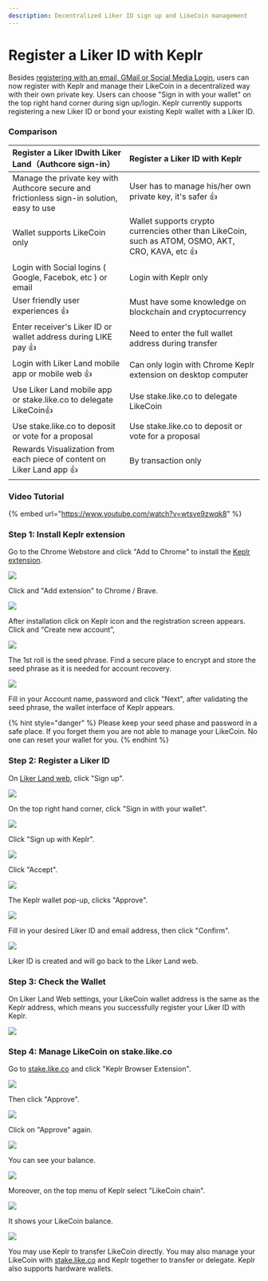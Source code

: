 ```yaml
---
description: Decentralized Liker ID sign up and LikeCoin management
---
```


# Register a Liker ID with Keplr

Besides [registering with an email, GMail or Social Media Login](register.md), users can now register with Keplr and manage their LikeCoin in a decentralized way with their own private key. Users can choose "Sign in with your wallet" on the top right hand corner during sign up/login. Keplr currently supports registering a new Liker ID or bond your existing Keplr wallet with a Liker ID.

### **Comparison**

| **Register a Liker IDwith Liker Land（Authcore sign-in）** | **Register a Liker ID with Keplr** |
| :--- | :--- |
| Manage the private key with Authcore secure and frictionless sign-in solution, easy to use | User has to manage his/her own private key, it's safer 👍  |
| Wallet supports LikeCoin only | Wallet supports crypto currencies other than LikeCoin, such as ATOM, OSMO, AKT, CRO, KAVA, etc 👍  |
| Login with Social logins \( Google, Facebok, etc \) or email | Login with Keplr only |
| User friendly user experiences 👍  | Must have some knowledge on blockchain and cryptocurrency |
| Enter receiver's Liker ID or wallet address during LIKE pay 👍  | Need to enter the full wallet address during transfer |
| Login with Liker Land mobile app or mobile web 👍  | Can only login with Chrome Keplr extension on desktop computer |
| Use Liker Land mobile app or stake.like.co to delegate LikeCoin👍  | Use stake.like.co to delegate LikeCoin |
| Use stake.like.co to deposit or vote for a proposal | Use stake.like.co to deposit or vote for a proposal |
| Rewards Visualization from each piece of content on Liker Land app 👍  | By transaction only |

### **Video Tutorial**

{% embed url="https://www.youtube.com/watch?v=wtsve9zwqk8" %}

### **Step 1: Install Keplr extension**

Go to the Chrome Webstore and click "Add to Chrome" to install the [Keplr extension](https://chrome.google.com/webstore/detail/keplr/dmkamcknogkgcdfhhbddcghachkejeap).

![](../../.gitbook/assets/keplr01.png)

Click and "Add extension" to Chrome / Brave.

![](../../.gitbook/assets/keplr02.png)

After installation click on Keplr icon and the registration screen appears. Click and “Create new account”,

![](../../.gitbook/assets/keplr03.png)

The 1st roll is the seed phrase. Find a secure place to encrypt and store the seed phrase as it is needed for account recovery.

![](../../.gitbook/assets/keplr04.png)

Fill in your Account name, password and click "Next", after validating the seed phrase, the wallet interface of Keplr appears.

{% hint style="danger" %}
Please keep your seed phase and password in a safe place. If you forget them you are not able to manage your LikeCoin. No one can reset your wallet for you.
{% endhint %}

### Step 2: Register a Liker ID

On [Liker Land web](https://liker.land/), click "Sign up".

![](../../.gitbook/assets/keplr-liker-id-00-en.png)

On the top right hand corner, click "Sign in with your wallet".

![](../../.gitbook/assets/keplr-liker-id-01-en.png)

Click "Sign up with Keplr".

![](../../.gitbook/assets/keplr-liker-id-02-en.png)

Click "Accept".

![](../../.gitbook/assets/keplr-liker-id-03.png)

The Keplr wallet pop-up, clicks "Approve".

![](../../.gitbook/assets/keplr-liker-id-04.png)

Fill in your desired Liker ID and email address, then click "Confirm".

![](../../.gitbook/assets/keplr-liker-id-05.png)

Liker ID is created and will go back to the Liker Land web.

### Step 3: Check the Wallet

On Liker Land Web settings, your LikeCoin wallet address is the same as the Keplr address, which means you successfully register your Liker ID with Keplr.

![](../../.gitbook/assets/keplr-liker-id-06-en.png)

### Step 4: Manage LikeCoin on stake.like.co

Go to [stake.like.co](http://stake.like.co) and click "Keplr Browser Extension".

![](../../.gitbook/assets/keplr06.png)

Then click "Approve".

![](../../.gitbook/assets/keplr07.png)

Click on "Approve" again.

![](../../.gitbook/assets/keplr08.png)

You can see your balance.

![](../../.gitbook/assets/keplr09.png)

Moreover, on the top menu of Keplr select "LikeCoin chain".

![](../../.gitbook/assets/keplr-liker-id-07%20%281%29.png)

It shows your LikeCoin balance.

![](../../.gitbook/assets/keplr-liker-id-08.png)

You may use Keplr to transfer LikeCoin directly. You may also manage your LikeCoin with [stake.like.co](https://stake.like.co) and Keplr together to transfer or delegate. Keplr also supports hardware wallets.


